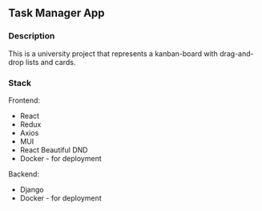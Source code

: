 ## Task Manager App

### Description

This is a university project that represents a kanban-board with drag-and-drop lists and cards.

### Stack

Frontend:
- React
- Redux
- Axios
- MUI
- React Beautiful DND
- Docker - for deployment

Backend:
- Django
- Docker - for deployment
